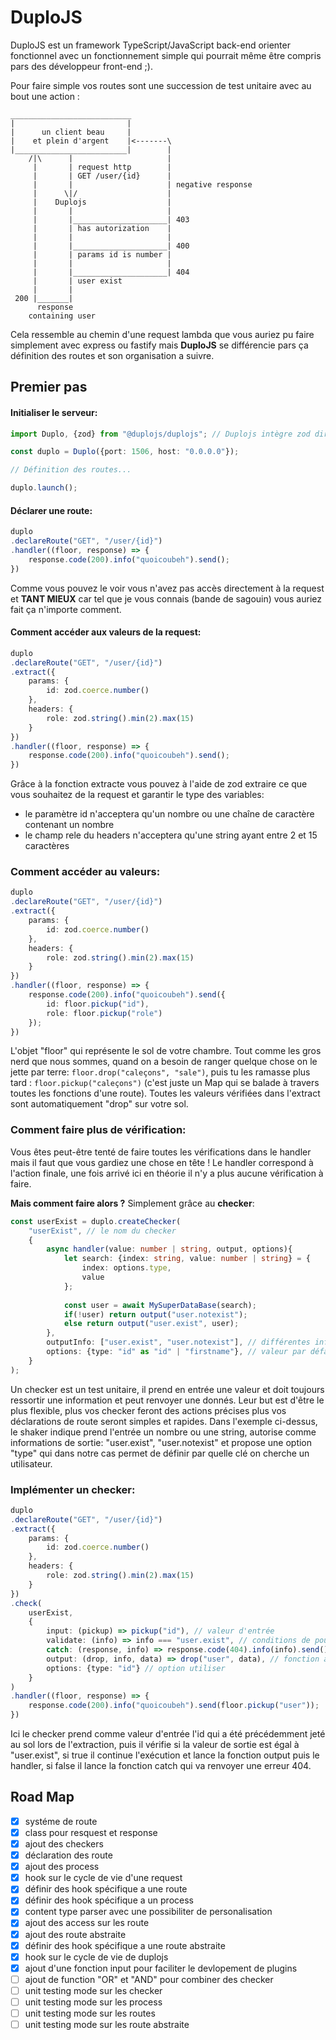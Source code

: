 # DuploJS
DuploJS est un framework TypeScript/JavaScript back-end orienter fonctionnel avec un fonctionnement simple qui pourrait même être compris pars des développeur front-end ;).

Pour faire simple vos routes sont une succession de test unitaire avec au bout une action : 

```
___________________________
|                         |
|      un client beau     |
|    et plein d'argent    |<-------\
|_________________________|        |
    /|\      |                     |
     |       | request http        |
     |       | GET /user/{id}      |
     |       |                     | negative response 
     |      \|/                    |
     |    Duplojs                  |
     |       |                     |
     |       |_____________________| 403 
     |       | has autorization    |
     |       |                     |
     |       |_____________________| 400
     |       | params id is number |
     |       |                     |
     |       |_____________________| 404
     |       | user exist
     |       |
 200 |_______|
      response 
    containing user 
```

Cela ressemble au chemin d'une request lambda que vous auriez pu faire simplement avec express ou fastify mais **DuploJS** se différencie pars ça définition des routes et son organisation a suivre.

## Premier pas

#### Initialiser le serveur: 
```ts
import Duplo, {zod} from "@duplojs/duplojs"; // Duplojs intègre zod directement

const duplo = Duplo({port: 1506, host: "0.0.0.0"});

// Définition des routes...

duplo.launch();
```

#### Déclarer une route:
```ts
duplo
.declareRoute("GET", "/user/{id}")
.handler((floor, response) => {
	response.code(200).info("quoicoubeh").send();
})
```

Comme vous pouvez le voir vous n'avez pas accès directement à la request et **TANT MIEUX** car tel que je vous connais (bande de sagouin) vous auriez fait ça n'importe comment.

#### Comment accéder aux valeurs de la request:
```ts
duplo
.declareRoute("GET", "/user/{id}")
.extract({
	params: {
		id: zod.coerce.number()
	},
	headers: {
		role: zod.string().min(2).max(15)
	}
})
.handler((floor, response) => {
	response.code(200).info("quoicoubeh").send();
})
```

Grâce à la fonction extracte vous pouvez à l'aide de zod extraire ce que vous souhaitez de la request et garantir le type des variables:
- le paramètre id n'acceptera qu'un nombre ou une chaîne de caractère contenant un nombre
- le champ rele du headers n'acceptera qu'une string ayant entre 2 et 15 caractères

### Comment accéder au valeurs:
```ts
duplo
.declareRoute("GET", "/user/{id}")
.extract({
	params: {
		id: zod.coerce.number()
	},
	headers: {
		role: zod.string().min(2).max(15)
	}
})
.handler((floor, response) => {
	response.code(200).info("quoicoubeh").send({
		id: floor.pickup("id"),
		role: floor.pickup("role")
	});
})
```

L'objet "floor" qui représente le sol de votre chambre. Tout comme les gros nerd que nous sommes, quand on a besoin de ranger quelque chose on le jette par terre: ``floor.drop("caleçons", "sale")``, puis tu les ramasse plus tard : ``floor.pickup("caleçons")`` (c'est juste un Map qui se balade à travers toutes les fonctions d'une route). Toutes les valeurs vérifiées dans l'extract sont automatiquement "drop" sur votre sol.

### Comment faire plus de vérification:
Vous êtes peut-être tenté de faire toutes les vérifications dans le handler mais il faut que vous gardiez une chose en tête ! Le handler correspond à l'action finale, une fois arrivé ici en théorie il n'y a plus aucune vérification à faire. 

**Mais comment faire alors ?** Simplement grâce au **checker**:
```ts
const userExist = duplo.createChecker(
	"userExist", // le nom du checker
	{
		async handler(value: number | string, output, options){
			let search: {index: string, value: number | string} = {
				index: options.type, 
				value
			};
			
			const user = await MySuperDataBase(search);
			if(!user) return output("user.notexist");
			else return output("user.exist", user);
		},
		outputInfo: ["user.exist", "user.notexist"], // différentes informations de sortie possible
		options: {type: "id" as "id" | "firstname"}, // valeur par défaut des options
	}
);
```

Un checker est un test unitaire, il prend en entrée une valeur et doit toujours ressortir une information et peut renvoyer une donnés. Leur but est d'être le plus flexible, plus vos checker feront des actions précises plus vos déclarations de route seront simples et rapides. Dans l'exemple ci-dessus, le shaker indique prend l'entrée un nombre ou une string, autorise comme informations de sortie: "user.exist", "user.notexist" et propose une option "type" qui dans notre cas permet de définir par quelle clé on cherche un utilisateur. 

### Implémenter un checker:
```ts
duplo
.declareRoute("GET", "/user/{id}")
.extract({
	params: {
		id: zod.coerce.number()
	},
	headers: {
		role: zod.string().min(2).max(15)
	}
})
.check(
	userExist,
	{
		input: (pickup) => pickup("id"), // valeur d'entrée
		validate: (info) => info === "user.exist", // conditions de poursuite de la request
		catch: (response, info) => response.code(404).info(info).send(), //action lorsque la condition renvoie false
		output: (drop, info, data) => drop("user", data), // fonction appelée après la validation si l'exécution n'a pas été stoppé par une réponse ou autre
		options: {type: "id"} // option utiliser
	}
)
.handler((floor, response) => {
	response.code(200).info("quoicoubeh").send(floor.pickup("user"));
})
```

Ici le checker prend comme valeur d'entrée l'id qui a été précédemment jeté au sol lors de l'extraction, puis il vérifie si la valeur de sortie est égal à "user.exist", si true il continue l'exécution et lance la fonction output puis le handler, si false il lance la fonction catch qui va renvoyer une erreur 404.

## Road Map
- [x] systéme de route
- [x] class pour resquest et response
- [x] ajout des checkers
- [x] déclaration des route
- [x] ajout des process 
- [x] hook sur le cycle de vie d'une request
- [x] définir des hook spécifique a une route
- [x] définir des hook spécifique a un process
- [x] content type parser avec une possibiliter de personalisation
- [x] ajout des access sur les route
- [x] ajout des route abstraite
- [x] définir des hook spécifique a une route abstraite
- [x] hook sur le cycle de vie de duplojs
- [x] ajout d'une fonction input pour faciliter le devlopement de plugins
- [ ] ajout de function "OR" et "AND" pour combiner des checker 
- [ ] unit testing mode sur les checker
- [ ] unit testing mode sur les process
- [ ] unit testing mode sur les routes
- [ ] unit testing mode sur les route abstraite
